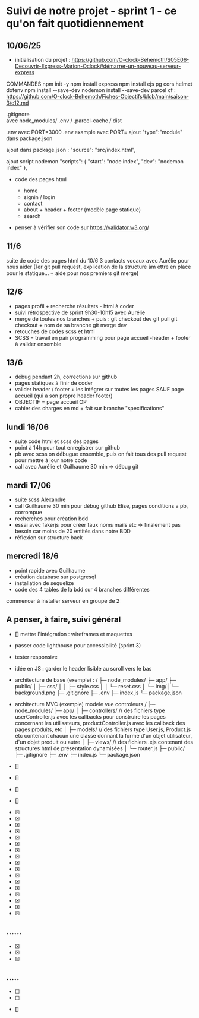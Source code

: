 # Suivi de notre projet - sprint 1 - ce qu'on fait quotidiennement

## 10/06/25
- initialisation du projet : https://github.com/O-clock-Behemoth/S05E06-Decouvrir-Express-Marion-Oclock#démarrer-un-nouveau-serveur-express 

COMMANDES
npm init -y
npm install express
npm install ejs pg cors helmet dotenv
npm install --save-dev nodemon
install --save-dev parcel
        cf : https://github.com/O-clock-Behemoth/Fiches-Objectifs/blob/main/saison-3/e12.md 


.gitignore  
            avec node_modules/ .env / .parcel-cache / dist 

.env avec PORT=3000
.env.example avec PORT=
ajout "type":"module" dans package.json

ajout dans package.json : "source": "src/index.html",

ajout script nodemon
            "scripts": {
                "start": "node index",
                "dev": "nodemon index"
            },


- code des pages html
    - home
    - signin / login
    - contact
    - about + header + footer (modèle page statique)
    - search
    
- penser à vérifier son code sur https://validator.w3.org/


## 11/6
suite de code des pages html du 10/6
3 contacts vocaux avec Aurélie pour nous aider (1er git pull request, explication de la structure àm ettre en place pour le statique... + aide pour nos premiers git merge)


## 12/6
- pages profil + recherche résultats - html à coder
- suivi rétrospective de sprint 9h30-10h15 avec Aurélie
- merge de toutes nos branches + 
        puis : git checkout dev
        git pull
        git checkout + nom de sa branche
        git merge dev
- retouches de codes scss et html
- SCSS = travail en pair programming pour page accueil
-header + footer à valider ensemble


## 13/6
- débug pendant 2h, corrections sur github
- pages statiques à finir de coder
- valider header / footer + les intégrer sur toutes les pages SAUF page accueil (qui a son propre header footer)
- OBJECTIF = page accueil OP
- cahier des charges en md = fait sur branche "specifications"


## lundi 16/06

- suite code html et scss des pages
- point à 14h pour tout enregistrer sur github
- pb avec scss on débugue ensemble, puis on fait tous des pull request pour mettre à jour notre code
- call avec Aurélie et Guilhaume 30 min => débug git

## mardi 17/06

- suite scss Alexandre
- call Guilhaume 30 min pour débug github Elise, pages conditions a pb, corrompue
- recherches pour création bdd
- essai avec fakerjs pour créer faux noms mails etc => finalement pas besoin car moins de 20 entités dans notre BDD
- réflexion sur structure back

## mercredi 18/6

- point rapide avec Guilhaume
- création database sur postgresql
- installation de sequelize
- code des 4 tables de la bdd sur 4 branches différentes






commencer à installer serveur en groupe de 2






## A penser, à faire, suivi général

- []  mettre l'intégration : wireframes et maquettes
- passer code lighthouse pour accessibilité (sprint 3)
- tester responsive
- idée en JS : garder le header lisible au scroll vers le bas


- architecture de base (exemple) : 
/
├─ node_modules/
├─ app/
├─ public/
│  ├─ css/
│  │  ├─ style.css
│  │  └─ reset.css
│  └─ img/
|     └─ background.png
├─ .gitignore
├─ .env
├─ index.js
└─ package.json

- architecture MVC (exemple) modele vue controleurs
/
├─ node_modules/
├─ app/
│  ├─ controllers/    // des fichiers type userController.js avec les callbacks pour construire les pages concernant les utilisateurs, productController.js avec les callback des pages produits, etc
│  ├─ models/         // des fichiers type User.js, Product.js etc contenant chacun une classe donnant la forme d'un objet utilisateur, d'un objet produit ou autre
│  ├─ views/          // des fichiers .ejs contenant des structures html de présentation dynamisées
│  └─ router.js
├─ public/
├─ .gitignore
├─ .env
├─ index.js
└─ package.json



- []  
- []  
- []  
- []  
- [x]  
- [x]  
- [x]  
- [x]  
- [x]  
- [x]  
- [x]  
- [x]  
- [x]  
- [x]  
- [x]  
- [x]  
- [x]  
- [x]  
- [x]  
- [x]  
- [x]  


## ......

- [x]  
- [x]  
- [x]  

## .....

- [ ]  
- [ ]  
- []  
